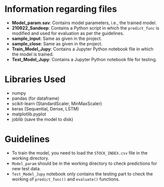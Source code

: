 # Information regarding files

- **Model_param.sav**: Contains model parameters, i.e., the trained model.
- **210922_Sandeep**: Contains a Python script in which the `predict_func` is modified and used for evaluation as per the guidelines.
- **sample_input**: Same as given in the project.
- **sample_close**: Same as given in the project.
- **Train_Model_Jupy**: Contains a Jupyter Python notebook file in which the model is trained.
- **Test_Model_Jupy**: Contains a Jupyter Python notebook file for testing.

# Libraries Used

- numpy
- pandas (for dataframe)
- scikit-learn (StandardScaler, MinMaxScaler)
- keras (Sequential, Dense, LSTM)
- matplotlib.pyplot
- joblib (save the model to disk)

# Guidelines

- To train the model, you need to load the `STOCK_INDEX.csv` file in the working directory.
- `Model_param` should be in the working directory to check predictions for new test data.
- `Test_Model_Jupy` notebook only contains the testing part to check the working of `predict_func()` and `evaluate()` functions.
